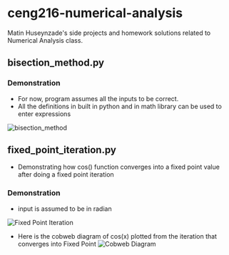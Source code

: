 # ceng216-numerical-analysis
Matin Huseynzade's side projects and homework solutions related to Numerical Analysis class. 

## bisection_method.py

### Demonstration
- For now, program assumes all the inputs to be correct.
- All the definitions in built in python and in math library can be used to enter expressions

![bisection_method](https://github.com/chillmetin/ceng216-numerical-analysis/blob/main/bisection_method_demonstration.gif?raw=true)

## fixed_point_iteration.py
- Demonstrating how cos() function converges into a fixed point value after doing a fixed point iteration

### Demonstration
- input is assumed to be in radian

![Fixed Point Iteration](https://github.com/chillmetin/ceng216-numerical-analysis/blob/main/fixed_point_iteration.gif?raw=true)
 
 - Here is the cobweb diagram of cos(x) plotted from the iteration that converges into Fixed Point 
 ![Cobweb Diagram](https://github.com/chillmetin/ceng216-numerical-analysis/blob/main/FPI_cobweb_diagram.png?raw=true)
